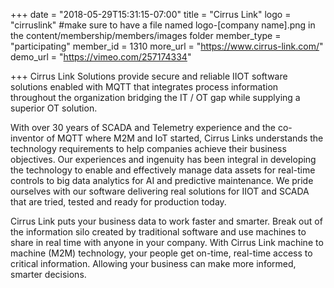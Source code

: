 +++
date = "2018-05-29T15:31:15-07:00"
title = "Cirrus Link"
logo = "cirruslink" #make sure to have a file named logo-[company name].png in the content/membership/members/images folder
member_type = "participating"
member_id = 1310
more_url = "https://www.cirrus-link.com/"
demo_url = "https://vimeo.com/257174334"

+++
Cirrus Link Solutions provide secure and reliable IIOT software solutions enabled with MQTT that integrates process information throughout the organization bridging the IT / OT gap while supplying a superior OT solution.

With over 30 years of SCADA and Telemetry experience and the co-inventor of MQTT where M2M and IoT started, Cirrus Links understands the technology requirements to help companies achieve their business objectives. Our experiences and ingenuity has been integral in developing the technology to enable and effectively manage data assets for real-time controls to big data analytics for AI and predictive maintenance. We pride ourselves with our software delivering real solutions for IIOT and SCADA that are tried, tested and ready for production today.

Cirrus Link puts your business data to work faster and smarter. Break out of the information silo created by traditional software and use machines to share in real time with anyone in your company. With Cirrus Link machine to machine (M2M) technology, your people get on-time, real-time access to critical information. Allowing your business can make more informed, smarter decisions.